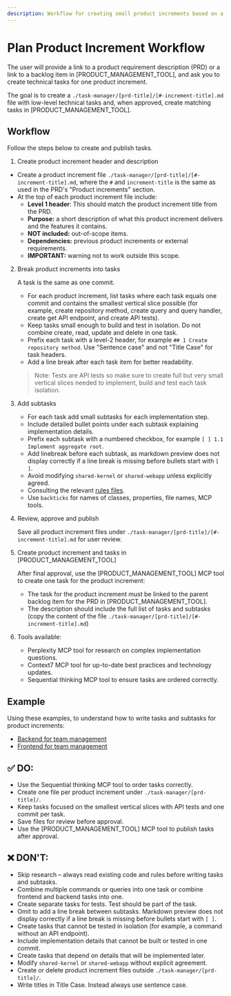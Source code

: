 ```yaml
---
description: Workflow for creating small product increments based on a product requirement description (PRD)
---
```


# Plan Product Increment Workflow

The user will provide a link to a product requirement description (PRD) or a link to a backlog item in [PRODUCT_MANAGEMENT_TOOL], and ask you to create technical tasks for one product increment.

The goal is to create a `./task-manager/[prd-title]/[#-increment-title].md` file with low-level technical tasks and, when approved, create matching tasks in [PRODUCT_MANAGEMENT_TOOL].

## Workflow

Follow the steps below to create and publish tasks.

1. Create product increment header and description

  - Create a product increment file `./task-manager/[prd-title]/[#-increment-title].md`, where the `#` and `increment-title` is the same as used in the PRD's "Product increments" section.
  - At the top of each product increment file include:
    - **Level 1 header**: This should match the product increment title from the PRD.
    - **Purpose:**  a short description of what this product increment delivers and the features it contains.
    - **NOT included:** out-of-scope items.
    - **Dependencies:** previous product increments or external requirements.
    - **IMPORTANT:** warning not to work outside this scope.

2. Break product increments into tasks

   A task is the same as one commit.

   - For each product increment, list tasks where each task equals one commit and contains the smallest vertical slice possible (for example, create repository method, create query and query handler, create get API endpoint, and create API tests).
   - Keep tasks small enough to build and test in isolation. Do not combine create, read, update and delete in one task.
   - Prefix each task with a level-2 header, for example `## 1 Create repository method`. Use "Sentence case" and not "Title Case" for task headers.
   - Add a line break after each task item for better readability.

   > Note: Tests are API tests so make sure to create full but very small vertical slices needed to implement, build and test each task isolation.

3. Add subtasks

   - For each task add small subtasks for each implementation step.
   - Include detailed bullet points under each subtask explaining implementation details.
   - Prefix each subtask with a numbered checkbox, for example `[ ] 1.1 Implement aggregate root`.
   - Add linebreak before each subtask, as markdown preview does not display correctly if a line break is missing before bullets start with `[ ]`.
   - Avoid modifying `shared-kernel` or `shared-webapp` unless explicitly agreed.
   - Consulting the relevant [rules files](/.windsurf/rules).
   - Use `backticks` for names of classes, properties, file names, MCP tools.

4. Review, approve and publish

   Save all product increment files under `./task-manager/[prd-title]/[#-increment-title].md` for user review.

5. Create product increment and tasks in [PRODUCT_MANAGEMENT_TOOL]

   After final approval, use the [PRODUCT_MANAGEMENT_TOOL] MCP tool to create one task for the product increment:
   - The task for the product increment must be linked to the parent backlog item for the PRD in [PRODUCT_MANAGEMENT_TOOL].
   - The description should include the full list of tasks and subtasks (copy the content of the file `./task-manager/[prd-title]/[#-increment-title].md`)

6. Tools available:

   - Perplexity MCP tool for research on complex implementation questions.
   - Context7 MCP tool for up-to-date best practices and technology updates.
   - Sequential thinking MCP tool to ensure tasks are ordered correctly.

## Example

Using these examples, to understand how to write tasks and subtasks for product increments:

- [Backend for team management](/.windsurf/workflows/samples/1-backend-sample.md)
- [Frontend for team management](/.windsurf/workflows/samples/2-frontend-sample.md)

## ✅ DO:

- Use the Sequential thinking MCP tool to order tasks correctly.
- Create one file per product increment under `./task-manager/[prd-title]/`.
- Keep tasks focused on the smallest vertical slices with API tests and one commit per task.
- Save files for review before approval.
- Use the [PRODUCT_MANAGEMENT_TOOL] MCP tool to publish tasks after approval.

## ❌ DON'T:

- Skip research – always read existing code and rules before writing tasks and subtasks.
- Combine multiple commands or queries into one task or combine frontend and backend tasks into one.
- Create separate tasks for tests. Test should be part of the task.
- Omit to add a line break between subtasks. Markdown preview does not display correctly if a line break is missing before bullets start with `[ ]`.
- Create tasks that cannot be tested in isolation (for example, a command without an API endpoint).
- Include implementation details that cannot be built or tested in one commit.
- Create tasks that depend on details that will be implemented later.
- Modify `shared-kernel` or `shared-webapp` without explicit agreement.
- Create or delete product increment files outside `./task-manager/[prd-title]/`.
- Write titles in Title Case. Instead always use sentence case.
